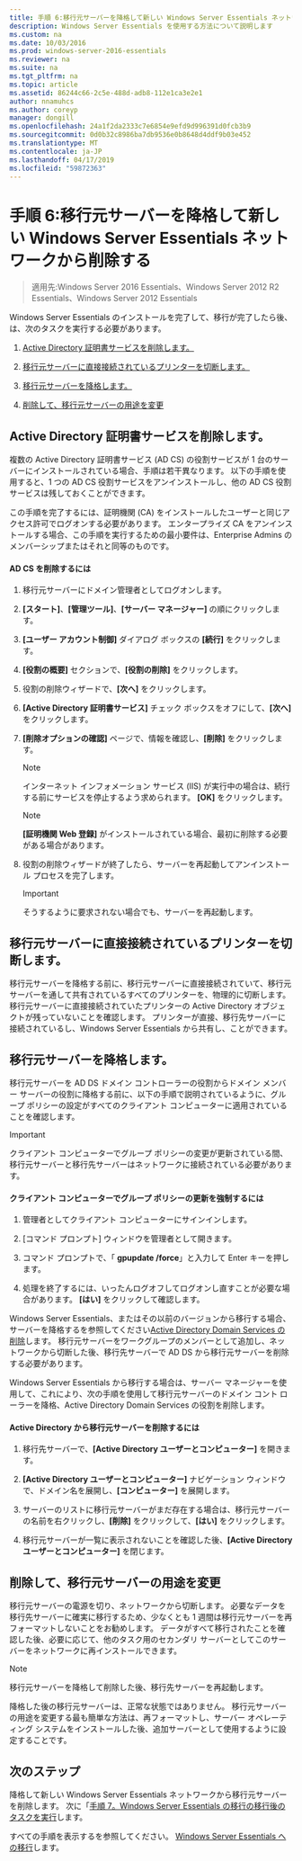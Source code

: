 ```yaml
---
title: 手順 6:移行元サーバーを降格して新しい Windows Server Essentials ネットワークから削除する
description: Windows Server Essentials を使用する方法について説明します
ms.custom: na
ms.date: 10/03/2016
ms.prod: windows-server-2016-essentials
ms.reviewer: na
ms.suite: na
ms.tgt_pltfrm: na
ms.topic: article
ms.assetid: 86244c66-2c5e-488d-adb8-112e1ca3e2e1
author: nnamuhcs
ms.author: coreyp
manager: dongill
ms.openlocfilehash: 24a1f2da2333c7e6854e9efd9d996391d0fcb3b9
ms.sourcegitcommit: 0d0b32c8986ba7db9536e0b8648d4ddf9b03e452
ms.translationtype: MT
ms.contentlocale: ja-JP
ms.lasthandoff: 04/17/2019
ms.locfileid: "59872363"
---
```

# <a name="step-6-demote-and-remove-the-source-server-from-the-new-windows-server-essentials-network"></a>手順 6:移行元サーバーを降格して新しい Windows Server Essentials ネットワークから削除する

>適用先:Windows Server 2016 Essentials、Windows Server 2012 R2 Essentials、Windows Server 2012 Essentials

Windows Server Essentials のインストールを完了して、移行が完了したら後、は、次のタスクを実行する必要があります。  
  
1.  [Active Directory 証明書サービスを削除します。](Step-6--Demote-and-remove-the-Source-Server-from-the-new-Windows-Server-Essentials-network.md#BKMK_ADCS)  
  
2.  [移行元サーバーに直接接続されているプリンターを切断します。](Step-6--Demote-and-remove-the-Source-Server-from-the-new-Windows-Server-Essentials-network.md#BKMK_PhysicallyDisconnect)  
  
3.  [移行元サーバーを降格します。](Step-6--Demote-and-remove-the-Source-Server-from-the-new-Windows-Server-Essentials-network.md#BKMK_DemoteTheSourceServer)  
  
4.  [削除して、移行元サーバーの用途を変更](Step-6--Demote-and-remove-the-Source-Server-from-the-new-Windows-Server-Essentials-network.md#BKMK_RemoveTheSourceServer)  
  
##  <a name="BKMK_ADCS"></a> Active Directory 証明書サービスを削除します。  
 複数の Active Directory 証明書サービス (AD CS) の役割サービスが 1 台のサーバーにインストールされている場合、手順は若干異なります。 以下の手順を使用すると、1 つの AD CS 役割サービスをアンインストールし、他の AD CS 役割サービスは残しておくことができます。  
  
 この手順を完了するには、証明機関 (CA) をインストールしたユーザーと同じアクセス許可でログオンする必要があります。 エンタープライズ CA をアンインストールする場合、この手順を実行するための最小要件は、Enterprise Admins のメンバーシップまたはそれと同等のものです。  
  
#### <a name="to-remove-ad-cs"></a>AD CS を削除するには  
  
1.  移行元サーバーにドメイン管理者としてログオンします。  
  
2.  **[スタート]**、**[管理ツール]**、**[サーバー マネージャー]** の順にクリックします。  
  
3.  **[ユーザー アカウント制御]** ダイアログ ボックスの **[続行]** をクリックします。  
  
4.  **[役割の概要]** セクションで、**[役割の削除]** をクリックします。  
  
5.  役割の削除ウィザードで、**[次へ]** をクリックします。  
  
6.  **[Active Directory 証明書サービス]** チェック ボックスをオフにして、**[次へ]** をクリックします。  
  
7.  **[削除オプションの確認]** ページで、情報を確認し、**[削除]** をクリックします。  
  
    > [!NOTE]
    >  インターネット インフォメーション サービス (IIS) が実行中の場合は、続行する前にサービスを停止するよう求められます。 **[OK]** をクリックします。  
  
    > [!NOTE]
    >  **[証明機関 Web 登録]** がインストールされている場合、最初に削除する必要がある場合があります。  
  
8.  役割の削除ウィザードが終了したら、サーバーを再起動してアンインストール プロセスを完了します。  
  
    > [!IMPORTANT]
    >  そうするように要求されない場合でも、サーバーを再起動します。  
  
##  <a name="BKMK_PhysicallyDisconnect"></a> 移行元サーバーに直接接続されているプリンターを切断します。  
 移行元サーバーを降格する前に、移行元サーバーに直接接続されていて、移行元サーバーを通して共有されているすべてのプリンターを、物理的に切断します。 移行元サーバーに直接接続されていたプリンターの Active Directory オブジェクトが残っていないことを確認します。 プリンターが直接、移行先サーバーに接続されているし、Windows Server Essentials から共有し、ことができます。  
  
##  <a name="BKMK_DemoteTheSourceServer"></a> 移行元サーバーを降格します。  
 移行元サーバーを AD DS ドメイン コントローラーの役割からドメイン メンバー サーバーの役割に降格する前に、以下の手順で説明されているように、グループ ポリシーの設定がすべてのクライアント コンピューターに適用されていることを確認します。  
  
> [!IMPORTANT]
>  クライアント コンピューターでグループ ポリシーの変更が更新されている間、移行元サーバーと移行先サーバーはネットワークに接続されている必要があります。  
  
#### <a name="to-force-a-group-policy-update-on-a-client-computer"></a>クライアント コンピューターでグループ ポリシーの更新を強制するには  
  
1.  管理者としてクライアント コンピューターにサインインします。  
  
2.  [コマンド プロンプト] ウィンドウを管理者として開きます。  
  
3.  コマンド プロンプトで、「 **gpupdate /force**」と入力して Enter キーを押します。  
  
4.  処理を終了するには、いったんログオフしてログオンし直すことが必要な場合があります。 **[はい]** をクリックして確認します。  
  
 Windows Server Essentials、またはその以前のバージョンから移行する場合、サーバーを降格するを参照してください[Active Directory Domain Services の削除](https://technet.microsoft.com/library/hh472163.aspx)します。 移行元サーバーをワークグループのメンバーとして追加し、ネットワークから切断した後、移行先サーバーで AD DS から移行元サーバーを削除する必要があります。  
  
 Windows Server Essentials から移行する場合は、サーバー マネージャーを使用して、これにより、次の手順を使用して移行元サーバーのドメイン コント ローラーを降格、Active Directory Domain Services の役割を削除します。  
  
#### <a name="to-remove-the-source-server-from-active-directory"></a>Active Directory から移行元サーバーを削除するには  
  
1.  移行先サーバーで、**[Active Directory ユーザーとコンピューター]** を開きます。  
  
2.  **[Active Directory ユーザーとコンピューター]** ナビゲーション ウィンドウで、ドメイン名を展開し、**[コンピューター]** を展開します。  
  
3.  サーバーのリストに移行元サーバーがまだ存在する場合は、移行元サーバーの名前を右クリックし、**[削除]** をクリックして、**[はい]** をクリックします。  
  
4.  移行元サーバーが一覧に表示されないことを確認した後、**[Active Directory ユーザーとコンピューター]** を閉じます。  
  
##  <a name="BKMK_RemoveTheSourceServer"></a> 削除して、移行元サーバーの用途を変更  
 移行元サーバーの電源を切り、ネットワークから切断します。 必要なデータを移行先サーバーに確実に移行するため、少なくとも 1 週間は移行元サーバーを再フォーマットしないことをお勧めします。 データがすべて移行されたことを確認した後、必要に応じて、他のタスク用のセカンダリ サーバーとしてこのサーバーをネットワークに再インストールできます。  
  
> [!NOTE]
>  移行元サーバーを降格して削除した後、移行先サーバーを再起動します。  
  
 降格した後の移行元サーバーは、正常な状態ではありません。 移行元サーバーの用途を変更する最も簡単な方法は、再フォーマットし、サーバー オペレーティング システムをインストールした後、追加サーバーとして使用するように設定することです。  
  
## <a name="next-steps"></a>次のステップ  
 降格して新しい Windows Server Essentials ネットワークから移行元サーバーを削除します。 次に「[手順 7。Windows Server Essentials の移行の移行後のタスクを実行](Step-7--Perform-post-migration-tasks-for-the-Windows-Server-Essentials-migration.md)します。  
  

すべての手順を表示するを参照してください。 [Windows Server Essentials への移行](Migrate-from-Previous-Versions-to-Windows-Server-Essentials-or-Windows-Server-Essentials-Experience.md)します。

